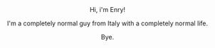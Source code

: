 <div id="header" align="center">
Hi, i'm Enry!

I'm a completely normal guy from Italy with a completely normal life.

Bye.
</div>
